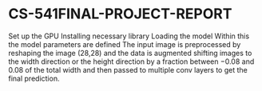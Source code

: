 # CS-541FINAL-PROJECT-REPORT

Set up the GPU Installing necessary library Loading the model Within this the model parameters are defined 
The input image is preprocessed by reshaping the image (28,28) and the data is augmented shifting images to the width direction or the height direction by a fraction between −0.08 and 0.08 of the total width and then passed to multiple conv layers to get the final prediction.
